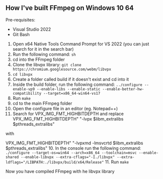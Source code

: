 ## How I've built FFmpeg on Windows 10 64

Pre-requisites: 
- Visual Studio 2022
- Git Bash

1. Open x64 Native Tools Command Prompt for VS 2022 (you can just search for it in the search bar)
2. Run the following command: ```sh```
2. cd into the FFmpeg folder
3. Clone the libvpx library: ```git clone https://chromium.googlesource.com/webm/libvpx```
4. ```cd libvpx```
5. Create a folder called build if it doesn't exist and cd into it
6. Inside the build folder, run the following command: ```../configure --enable-vp9 --enable-libs --enable-static --enable-better-hw-compatibility --target=x86_64-win64-vs17```
7. Run ```make```
7. cd to the main FFmpeg folder
8. Open the configure file in an editor (eg. Notepad++)
9. Search for VPX_IMG_FMT_HIGHBITDEPTH and replace
VPX_IMG_FMT_HIGHBITDEPTH" "-lvpx $libm_extralibs $pthreads_extralibs"

with

VPX_IMG_FMT_HIGHBITDEPTH" "-lvpxmd -lmsvcrtd $libm_extralibs $pthreads_extralibs"
10. In the console run the following command: ```./configure --target-os=win64 --arch=x86_64 --toolchain=msvc --enable-shared --enable-libvpx --extra-cflags="-I./libvpx" --extra-ldflags="/LIBPATH:./libvpx/build/x64/Release"```
11. Run ```make```

Now you have compiled FFmpeg with he libvpx library